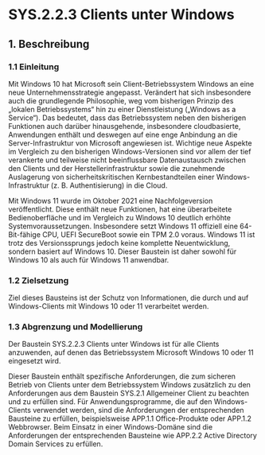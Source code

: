 # SYS.2.2.3 Clients unter Windows
## 1. Beschreibung
### 1.1 Einleitung
Mit Windows 10 hat Microsoft sein Client-Betriebssystem Windows an eine neue Unternehmensstrategie angepasst. Verändert hat sich insbesondere auch die grundlegende Philosophie, weg vom bisherigen Prinzip des „lokalen Betriebssystems“ hin zu einer Dienstleistung („Windows as a Service“). Das bedeutet, dass das Betriebssystem
neben den bisherigen Funktionen auch darüber hinausgehende, insbesondere cloudbasierte, Anwendungen enthält und deswegen auf eine enge Anbindung an die Server-Infrastruktur von Microsoft angewiesen ist. Wichtige
neue Aspekte im Vergleich zu den bisherigen Windows-Versionen sind vor allem der tief verankerte und teilweise
nicht beeinflussbare Datenaustausch zwischen den Clients und der Herstellerinfrastruktur sowie die zunehmende
Auslagerung von sicherheitskritischen Kernbestandteilen einer Windows-Infrastruktur (z. B. Authentisierung) in die
Cloud.

Mit Windows 11 wurde im Oktober 2021 eine Nachfolgeversion veröffentlicht. Diese enthält neue Funktionen, hat
eine überarbeitete Bedienoberfläche und im Vergleich zu Windows 10 deutlich erhöhte Systemvoraussetzungen.
Insbesondere setzt Windows 11 offiziell eine 64-Bit-fähige CPU, UEFI SecureBoot sowie ein TPM 2.0 voraus. Windows 11 ist trotz des Versionssprungs jedoch keine komplette Neuentwicklung, sondern basiert auf Windows 10.
Dieser Baustein ist daher sowohl für Windows 10 als auch für Windows 11 anwendbar.

### 1.2 Zielsetzung
Ziel dieses Bausteins ist der Schutz von Informationen, die durch und auf Windows-Clients mit Windows 10 oder 11 verarbeitet werden.

### 1.3 Abgrenzung und Modellierung
Der Baustein SYS.2.2.3 Clients unter Windows ist für alle Clients anzuwenden, auf denen das Betriebssystem Microsoft Windows 10 oder 11 eingesetzt wird.

Dieser Baustein enthält spezifische Anforderungen, die zum sicheren Betrieb von Clients unter dem Betriebssystem
Windows zusätzlich zu den Anforderungen aus dem Baustein SYS.2.1 Allgemeiner Client zu beachten und zu erfüllen sind. Für Anwendungsprogramme, die auf den Windows-Clients verwendet werden, sind die Anforderungen
der entsprechenden Bausteine zu erfüllen, beispielsweise APP.1.1 Office-Produkte oder APP.1.2 Webbrowser. Beim
Einsatz in einer Windows-Domäne sind die Anforderungen der entsprechenden Bausteine wie APP.2.2 Active Directory Domain Services zu erfüllen.

